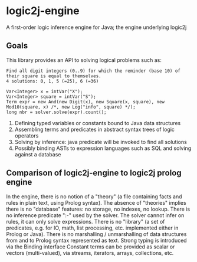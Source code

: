 # logic2j-engine
A first-order logic inference engine for Java; the engine underlying logic2j

## Goals
This library provides an API to solving logical problems such as:

```
Find all digit integers (0..9) for which the reminder (base 10) of their square is equal to themselves.
4 solutions: 0, 1, 5 (=25), 6 (=36)

Var<Integer> x = intVar("X");
Var<Integer> square = intVar("S");
Term expr = new And(new Digit(x), new Square(x, square), new Mod10(square, x) /*, new Log("info", square) */);
long nbr = solver.solve(expr).count();
```

1. Defining typed variables or constants bound to Java data structures
2. Assembling terms and predicates in abstract syntax trees of logic operators
3. Solving by inference: java predicate will be invoked to find all solutions
4. Possibly binding ASTs to expression languages such as SQL and solving against a database


## Comparison of logic2j-engine to logic2j prolog engine

In the engine, there is no notion of a "theory" (a file containing facts and rules in plain text, using Prolog syntax).
The absence of "theories" implies there is no "database" features: no storage, no indexes, no lookup.
There is no inference predicate ":-" used by the solver. The solver cannot infer on rules, it can only solve expressions.
There is no "library" (a set of predicates, e.g. for IO, math, list processing, etc. implemented either in Prolog or Java).
There is no marshalling / unmarshalling of data structures from and to Prolog syntax represented as text.
Strong typing is introduced via the Binding<T> interface
Constant terms can be provided as scalar or vectors (multi-valued), via streams, iterators, arrays, collections, etc.
